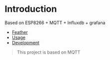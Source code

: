 # Introduction

Based on ESP8266 + MQTT + Influxdb + grafana

- [Feather]()
- [Usage]()
- [Development]()

> This project is based on MQTT
>
>  
>
> 

